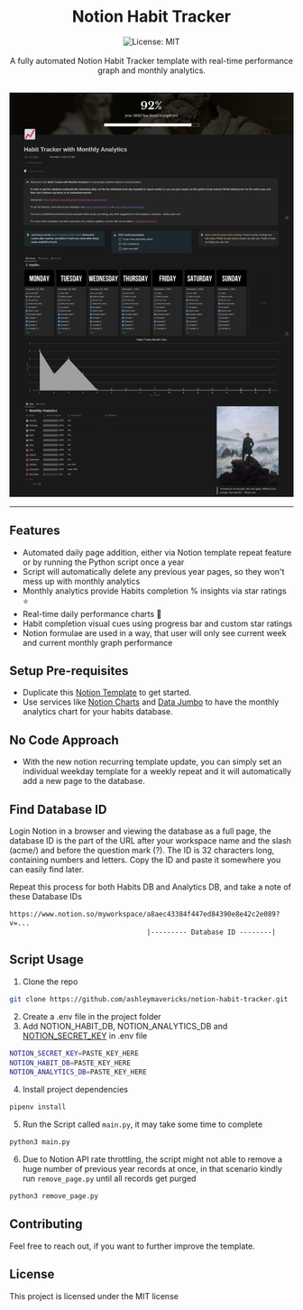 <div align="center">
<h1 align="center">Notion Habit Tracker</h1>
<img alt="License: MIT" src="https://img.shields.io/badge/License-MIT-blue.svg"/><br><br>
A fully automated Notion Habit Tracker template with real-time performance graph and monthly analytics.<br><br>
  
[![notion_habit_tracket](/assets/notion_habit_tracker_public_page.png)](https://ashleymavericks.gumroad.com/l/notion-habit-tracker)
</div>

***
## Features
- Automated daily page addition, either via Notion template repeat feature or by running the Python script once a year
- Script will automatically delete any previous year pages, so they won't mess up with monthly analytics
- Monthly analytics provide Habits completion % insights via star ratings ⭐️
- Real-time daily performance charts 🚀
- Habit completion visual cues using progress bar and custom star ratings
- Notion formulae are used in a way, that user will only see current week and current monthly graph performance

## Setup Pre-requisites
- Duplicate this [Notion Template](https://ashleymavericks.gumroad.com/l/notion-habit-tracker) to get started.
- Use services like [Notion Charts](https://notioncharts.io/) and [Data Jumbo](https://www.datajumbo.co/) to have the monthly analytics chart for your habits database.

## No Code Approach
- With the new notion recurring template update, you can simply set an individual weekday template for a weekly repeat and it will automatically add a new page to the database.

## Find Database ID
Login Notion in a browser and viewing the database as a full page, the database ID is the part of the URL after your workspace name and the slash (acme/) and before the question mark (?). The ID is 32 characters long, containing numbers and letters. Copy the ID and paste it somewhere you can easily find later.

Repeat this process for both Habits DB and Analytics DB, and take a note of these Database IDs

```
https://www.notion.so/myworkspace/a8aec43384f447ed84390e8e42c2e089?v=...
                                  |--------- Database ID --------|
```

## Script Usage
1. Clone the repo
```bash
git clone https://github.com/ashleymavericks/notion-habit-tracker.git
```
2. Create a .env file in the project folder
3. Add NOTION_HABIT_DB, NOTION_ANALYTICS_DB and [NOTION_SECRET_KEY](https://syncwith.com/p/notion-api-key-qrsJHMnH5LuHUjDqvZnmWC) in .env file
```bash
NOTION_SECRET_KEY=PASTE_KEY_HERE
NOTION_HABIT_DB=PASTE_KEY_HERE
NOTION_ANALYTICS_DB=PASTE_KEY_HERE
```
4. Install project dependencies
```bash
pipenv install
```
5. Run the Script called `main.py`, it may take some time to complete
```bash
python3 main.py
```
6. Due to Notion API rate throttling, the script might not able to remove a huge number of previous year records at once, in that scenario kindly run `remove_page.py` until all records get purged
```bash
python3 remove_page.py
```

## Contributing
Feel free to reach out, if you want to further improve the template.

## License
This project is licensed under the MIT license
